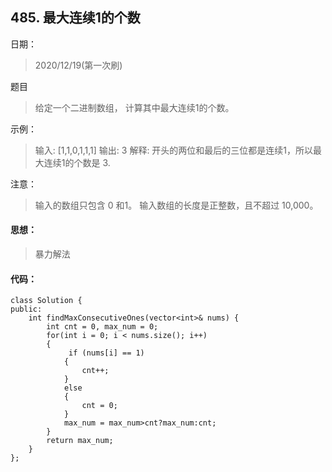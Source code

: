 ## 
## 485. 最大连续1的个数
日期：
>2020/12/19(第一次刷)

题目
>给定一个二进制数组， 计算其中最大连续1的个数。

示例：
>输入: [1,1,0,1,1,1]
输出: 3
解释: 开头的两位和最后的三位都是连续1，所以最大连续1的个数是 3.

注意：
>输入的数组只包含 0 和1。
输入数组的长度是正整数，且不超过 10,000。

#### 思想：
>暴力解法

#### 代码：
```
class Solution {
public:
    int findMaxConsecutiveOnes(vector<int>& nums) {
        int cnt = 0, max_num = 0;
        for(int i = 0; i < nums.size(); i++)
        {
             if (nums[i] == 1)
            {
                cnt++;
            }
            else
            {
                cnt = 0;
            }
            max_num = max_num>cnt?max_num:cnt;
        }
        return max_num;
    }
};
```
